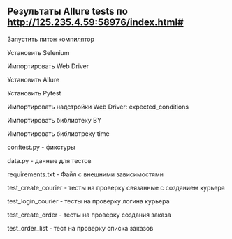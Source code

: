## Результаты Allure tests по http://125.235.4.59:58976/index.html#

Запустить питон компилятор

Установить Selenium

Импортировать Web Driver

Установить Allure

Установить Pytest

Импортировать надстройки Web Driver: expected_conditions

Импортировать библиотеку BY

Импортировать библиотреку time


conftest.py - фикстуры

data.py - данные для тестов

requirements.txt - Файл с внешними зависимостями

test_create_courier - тесты на проверку связанные с созданием курьера

test_login_courier - тесты на проверку логина курьера

test_create_order - тесты на проверку создания заказа

test_order_list - тест на проверку списка заказов